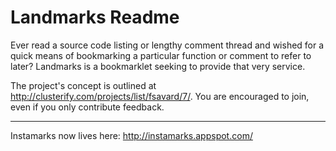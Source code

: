 Landmarks Readme
================

Ever read a source code listing or lengthy comment thread and wished for a quick means of bookmarking a particular function or comment to refer to later? Landmarks is a bookmarklet seeking to provide that very service.

The project's concept is outlined at <http://clusterify.com/projects/list/fsavard/7/>. You are encouraged to join, even if you only contribute feedback.

* * *

Instamarks now lives here:
<http://instamarks.appspot.com/>
